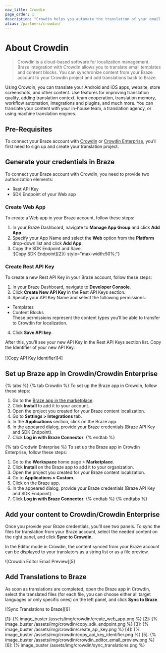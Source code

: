 ```yaml
---
nav_title: Crowdin
page_order: 1
description: "Crowdin helps you automate the translation of your email templates and content blocks in Braze. Send your campaigns in multiple languages."
alias: /partners/crowdin/
---
```


# About Crowdin

> Crowdin is a cloud-based software for localization management. Braze integration with Crowdin allows you to translate email templates and content blocks. You can synchronize content from your Braze account to your Crowdin project and add translations back to Braze.

Using Crowdin, you can translate your Android and iOS apps, website, store screenshots, and other content. Use features for improving translation quality, adding translation context, team cooperation, translation memory, workflow automation, integrations and plugins, and much more. You can translate your content with your in-house team, a translation agency, or using machine translation engines.

## Pre-Requisites

To connect your Braze account with <a href="https://accounts.crowdin.com/register" target="_blank">Crowdin</a> or <a href="https://accounts.crowdin.com/register" target="_blank">Crowdin Enterprise</a>, you’ll first need to sign up and create your translation project.

## Generate your credentials in Braze

To connect your Braze account with Crowdin, you need to provide two authorization elements: 
* Rest API Key 
* SDK Endpoint of your Web app

### Create Web App

To create a Web app in your Braze account, follow these steps:

1. In your Braze Dashboard, navigate to **Manage App Group** and click **Add App**.<br>
2. Specify your App Name and select the **Web** option from the **Platform** drop-down list and click **Add App**.<br>
3. Copy the SDK Endpoint and Save.<br>![Copy SDK Endpoint][2]{: style="max-width:50%;"}

### Create Rest API Key

To create a new Rest API Key in your Braze account, follow these steps:

1. In your Braze Dashboard, navigate to __Developer Console__.
2. Click __Create New API Key__ in the Rest API Keys section.
3. Specify your API Key Name and select the following permissions:
- Templates
- Content Blocks<br>
These permissions represent the content types you’ll be able to transfer to Crowdin for localization.<br>
4. Click __Save API key__.

After this, you’ll see your new API Key in the Rest API Keys section list. Copy the Identifier of your new API Key.<br><br>![Copy API Key Identifier][4]

## Set up Braze app in Crowdin/Crowdin Enterprise
{% tabs %}
{% tab Crowdin %}
To set up the Braze app in Crowdin, follow these steps:

1. Go to the <a href="https://crowdin.com/resources#marketplace/braze" target="_blank">Braze app in the marketplace</a>.
2. Click **Install** to add it to your account.
3. Open the project you created for your Braze content localization.
4. Go to **Settings > Integrations** tab.
5. In the **Applications** section, click on the Braze app.
6. In the appeared dialog, provide your Braze credentials (Braze API Key and SDK Endpoint).
7. Click **Log in with Braze Connector**. 
{% endtab %}

{% tab Crodwin Enterprise %}
To set up the Braze app in Crowdin Enterprise, follow these steps:

1. Go to the **Workspace** home page > **Marketplace**.
2. Click **Install** on the Braze app to add it to your organization.
3. Open the project you created for your Braze content localization.
4. Go to **Applications > Custom**.
5. Click on the Braze app.
6. In the appeared dialog, provide your Braze credentials (Braze API Key and SDK Endpoint).
7. Click **Log in with Braze Connector**.
{% endtab %}
{% endtabs %}

## Add your content to Crowdin/Crowdin Enterprise

Once you provide your Braze credentials, you’ll see two panels. To sync the files for translation from your Braze account, select the needed content on the right panel, and click **Sync to Crowdin**.

In the Editor mode in Crowdin, the content synced from your Braze account can be displayed to your translators as a string list or as a file preview.

   ![Crowdin Editor Email Preview][5]

## Add Translations to Braze

As soon as translations are completed, open the Braze app in Crowdin, select the translated files (for each file, you can choose either all target languages or only specific ones) on the left panel, and click **Sync to Braze**.

   ![Sync Translations to Braze][6]

[1]: {% image_buster /assets/img/crowdin/create_web_app.png %}
[2]: {% image_buster /assets/img/crowdin/copy_sdk_endpoint.png %}
[3]: {% image_buster /assets/img/crowdin/create_api_key.png %}
[4]: {% image_buster /assets/img/crowdin/copy_api_key_identifier.png %}
[5]: {% image_buster /assets/img/crowdin/crowdin_editor_email_preview.png %}
[6]: {% image_buster /assets/img/crowdin/sync_translations.png %}